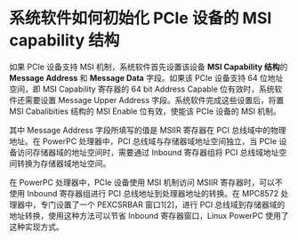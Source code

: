 

# 系统软件如何初始化 PCIe 设备的 MSI capability 结构

如果 PCIe 设备支持 MSI 机制，系统软件首先设置该设备 **MSI Capability 结构**的 **Message Address** 和 **Message Data** 字段。如果该 PCIe 设备支持 64 位地址空间，即 MSI Capability 寄存器的 64 bit Address Capable 位有效时，系统软件还需要设置 Message Upper Address 字段。系统软件完成这些设置后，将置 MSI Cabalibities 结构的 MSI Enable 位有效，使能该 PCIe 设备的 MSI 机制。

其中 Message Address 字段所填写的值是 MSIIR 寄存器在 PCI 总线域中的物理地址。在 PowerPC 处理器中，PCI 总线域与存储器域地址空间独立，当 PCIe 设备访问存储器域的地址空间时，需要通过 Inbound 寄存器组将 PCI 总线域地址空间转换为存储器域地址空间。

在 PowerPC 处理器中，PCIe 设备使用 MSI 机制访问 MSIIR 寄存器时，可以不使用 Inbound 寄存器组进行 PCI 总线地址到处理器地址的转换。在 MPC8572 处理器中，专门设置了一个 PEXCSRBAR 窗口1[2]，进行 PCI 总线域到存储器域的地址转换，使用这种方法可以节省 Inbound 寄存器窗口，Linux PowerPC 使用了这种实现方式。


